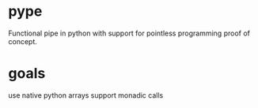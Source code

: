# pype
Functional pipe in python with support for pointless programming proof of concept.
# goals
use native python arrays
support monadic calls
